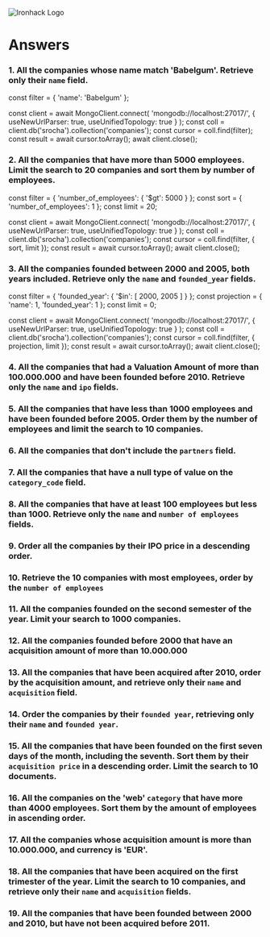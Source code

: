 ![Ironhack Logo](https://i.imgur.com/1QgrNNw.png)

# Answers

### 1. All the companies whose name match 'Babelgum'. Retrieve only their `name` field.

const filter = {
  'name': 'Babelgum'
};

const client = await MongoClient.connect(
  'mongodb://localhost:27017/',
  { useNewUrlParser: true, useUnifiedTopology: true }
);
const coll = client.db('srocha').collection('companies');
const cursor = coll.find(filter);
const result = await cursor.toArray();
await client.close();

### 2. All the companies that have more than 5000 employees. Limit the search to 20 companies and sort them by **number of employees**.

const filter = {
  'number_of_employees': {
    '$gt': 5000
  }
};
const sort = {
  'number_of_employees': 1
};
const limit = 20;

const client = await MongoClient.connect(
  'mongodb://localhost:27017/',
  { useNewUrlParser: true, useUnifiedTopology: true }
);
const coll = client.db('srocha').collection('companies');
const cursor = coll.find(filter, { sort, limit });
const result = await cursor.toArray();
await client.close();

### 3. All the companies founded between 2000 and 2005, both years included. Retrieve only the `name` and `founded_year` fields.

const filter = {
  'founded_year': {
    '$in': [
      2000, 2005
    ]
  }
};
const projection = {
  'name': 1, 
  'founded_year': 1
};
const limit = 0;

const client = await MongoClient.connect(
  'mongodb://localhost:27017/',
  { useNewUrlParser: true, useUnifiedTopology: true }
);
const coll = client.db('srocha').collection('companies');
const cursor = coll.find(filter, { projection, limit });
const result = await cursor.toArray();
await client.close();

### 4. All the companies that had a Valuation Amount of more than 100.000.000 and have been founded before 2010. Retrieve only the `name` and `ipo` fields.

<!-- Your Code Goes Here -->

### 5. All the companies that have less than 1000 employees and have been founded before 2005. Order them by the number of employees and limit the search to 10 companies.

<!-- Your Code Goes Here -->

### 6. All the companies that don't include the `partners` field.

<!-- Your Code Goes Here -->

### 7. All the companies that have a null type of value on the `category_code` field.

<!-- Your Code Goes Here -->

### 8. All the companies that have at least 100 employees but less than 1000. Retrieve only the `name` and `number of employees` fields.

<!-- Your Code Goes Here -->

### 9. Order all the companies by their IPO price in a descending order.

<!-- Your Code Goes Here -->

### 10. Retrieve the 10 companies with most employees, order by the `number of employees`

<!-- Your Code Goes Here -->

### 11. All the companies founded on the second semester of the year. Limit your search to 1000 companies.

<!-- Your Code Goes Here -->

### 12. All the companies founded before 2000 that have an acquisition amount of more than 10.000.000

<!-- Your Code Goes Here -->

### 13. All the companies that have been acquired after 2010, order by the acquisition amount, and retrieve only their `name` and `acquisition` field.

<!-- Your Code Goes Here -->

### 14. Order the companies by their `founded year`, retrieving only their `name` and `founded year`.

<!-- Your Code Goes Here -->

### 15. All the companies that have been founded on the first seven days of the month, including the seventh. Sort them by their `acquisition price` in a descending order. Limit the search to 10 documents.

<!-- Your Code Goes Here -->

### 16. All the companies on the 'web' `category` that have more than 4000 employees. Sort them by the amount of employees in ascending order.

<!-- Your Code Goes Here -->

### 17. All the companies whose acquisition amount is more than 10.000.000, and currency is 'EUR'.

<!-- Your Code Goes Here -->

### 18. All the companies that have been acquired on the first trimester of the year. Limit the search to 10 companies, and retrieve only their `name` and `acquisition` fields.

<!-- Your Code Goes Here -->

### 19. All the companies that have been founded between 2000 and 2010, but have not been acquired before 2011.

<!-- Your Code Goes Here -->
